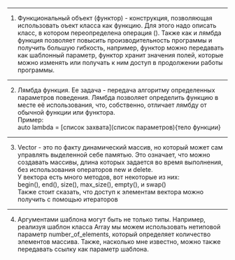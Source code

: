 -----
1) Функциональный объект (функтор) - конструкция, позволяющая использовать
   оъект класса как функцию. Для этого надо описать класс, в
   котором переопределена операция (). Также как и лямбда функция 
   позволяет повысить производительность программы и получить большую гибкость,
   например, функтор можно передавать как шаблонный параметр,
   функтор хранит значения полей, которые можно изменять или
   получать к ним доступ в продолжении работы программы.
   
----
2) Лямбда функция. Ее задача -  передача алгоритму определенных параметров поведения. 
   Лямбда позволяет определить функцию в месте её использования,
   что, собственно, отличает лямбду от обычной функции или функтора.\
   Пример: \
   auto lambda =  \[список захвата]\(список параметров)\{тело функции}
   
---
3) Vector - это по факту динамический массив, но который может сам управлять 
   выделенной себе памятью. Это означает, что можно создавать массивы, 
   длина которых задается во время выполнения, без использования 
   операторов new и delete.\
   У вектора есть много методов, вот некоторые из них:\
   begin(), end(), size(), max_size(), empty(), и swap()\
   Также стоит сказать, что доступ к элементам вектора можно получить с помощью
   итераторов
---
4) Аргументами шаблона могут быть не только типы. Например, реализуя шаблон класса Array 
   мы можем использовать нетиповой параметр number_of_elements, 
   который определяет количество элементов массива.
   Также, насколько мне известно, можно также передавать ссылку как параметр шаблона.
